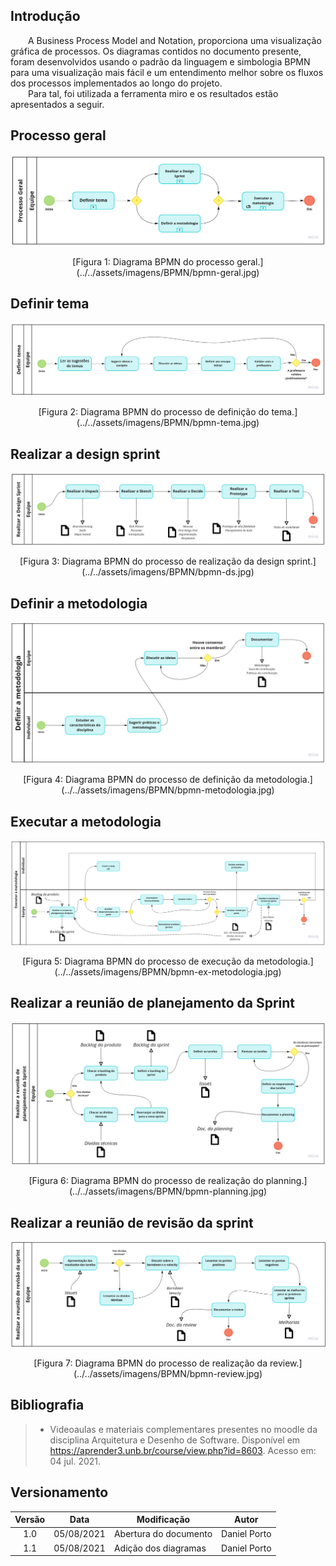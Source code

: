 ## Introdução
&emsp;&emsp;A Business Process Model and Notation, proporciona uma visualização gráfica de processos. Os diagramas contidos no documento presente, foram desenvolvidos usando o padrão da linguagem e simbologia BPMN para uma visualização mais fácil e um entendimento melhor sobre os fluxos dos processos implementados ao longo do projeto.<br>
&emsp;&emsp;Para tal, foi utilizada a ferramenta miro e os resultados estão apresentados a seguir.

## Processo geral
![Processo Geral](../../assets/imagens/BPMN/bpmn-geral.jpg)
<center>[Figura 1: Diagrama BPMN do processo geral.](../../assets/imagens/BPMN/bpmn-geral.jpg)</center>

## Definir tema
![Definir tema](../../assets/imagens/BPMN/bpmn-tema.jpg)
<center>[Figura 2: Diagrama BPMN do processo de definição do tema.](../../assets/imagens/BPMN/bpmn-tema.jpg)</center>

## Realizar a design sprint
![Realizar a design sprint](../../assets/imagens/BPMN/bpmn-ds.jpg)
<center>[Figura 3: Diagrama BPMN do processo de realização da design sprint.](../../assets/imagens/BPMN/bpmn-ds.jpg)</center>

## Definir a metodologia
![Definir a metodologia](../../assets/imagens/BPMN/bpmn-metodologia.jpg)
<center>[Figura 4: Diagrama BPMN do processo de definição da metodologia.](../../assets/imagens/BPMN/bpmn-metodologia.jpg)</center>

## Executar a metodologia
![Executar a metodologia](../../assets/imagens/BPMN/bpmn-ex-metodologia.jpg)
<center>[Figura 5: Diagrama BPMN do processo de execução da metodologia.](../../assets/imagens/BPMN/bpmn-ex-metodologia.jpg)</center>

## Realizar a reunião de planejamento da Sprint
![Realizar a reunião de planejamento da Sprint](../../assets/imagens/BPMN/bpmn-planning.jpg)
<center>[Figura 6: Diagrama BPMN do processo de realização do planning.](../../assets/imagens/BPMN/bpmn-planning.jpg)</center>

## Realizar a reunião de revisão da sprint
![Realizar a reunião de revisão da sprint](../../assets/imagens/BPMN/bpmn-review.jpg)
<center>[Figura 7: Diagrama BPMN do processo de realização da review.](../../assets/imagens/BPMN/bpmn-review.jpg)</center>

## Bibliografia
> - Videoaulas e materiais complementares presentes no moodle da disciplina Arquitetura e Desenho de Software. Disponível em <https://aprender3.unb.br/course/view.php?id=8603>. Acesso em: 04 jul. 2021.

## Versionamento
| Versão | Data | Modificação | Autor |
|:-:|--|--|--|
|1.0|05/08/2021| Abertura do documento | Daniel Porto |
|1.1|05/08/2021| Adição dos diagramas | Daniel Porto |